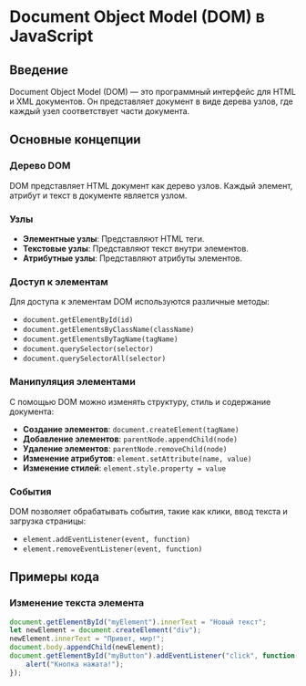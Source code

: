 # Document Object Model (DOM) в JavaScript

## Введение
Document Object Model (DOM) — это программный интерфейс для HTML и XML документов. Он представляет документ в виде дерева узлов, где каждый узел соответствует части документа.

## Основные концепции

### Дерево DOM
DOM представляет HTML документ как дерево узлов. Каждый элемент, атрибут и текст в документе является узлом.

### Узлы
- **Элементные узлы**: Представляют HTML теги.
- **Текстовые узлы**: Представляют текст внутри элементов.
- **Атрибутные узлы**: Представляют атрибуты элементов.

### Доступ к элементам
Для доступа к элементам DOM используются различные методы:
- `document.getElementById(id)`
- `document.getElementsByClassName(className)`
- `document.getElementsByTagName(tagName)`
- `document.querySelector(selector)`
- `document.querySelectorAll(selector)`

### Манипуляция элементами
С помощью DOM можно изменять структуру, стиль и содержание документа:
- **Создание элементов**: `document.createElement(tagName)`
- **Добавление элементов**: `parentNode.appendChild(node)`
- **Удаление элементов**: `parentNode.removeChild(node)`
- **Изменение атрибутов**: `element.setAttribute(name, value)`
- **Изменение стилей**: `element.style.property = value`

### События
DOM позволяет обрабатывать события, такие как клики, ввод текста и загрузка страницы:
- `element.addEventListener(event, function)`
- `element.removeEventListener(event, function)`

## Примеры кода

### Изменение текста элемента
```javascript
document.getElementById("myElement").innerText = "Новый текст";
let newElement = document.createElement("div");
newElement.innerText = "Привет, мир!";
document.body.appendChild(newElement);
document.getElementById("myButton").addEventListener("click", function() {
    alert("Кнопка нажата!");
});

```

